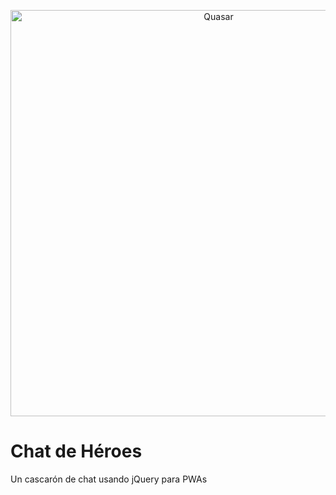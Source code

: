 <p align="center">
  <img alt="Quasar" src="https://d33wubrfki0l68.cloudfront.net/a48a70f6f10da6f0d8985319e460069f8140c150/603a1/images/2018/pwa/pwa-logo.png" width="650">
</p>

# Chat de Héroes

Un cascarón de chat usando jQuery para PWAs
